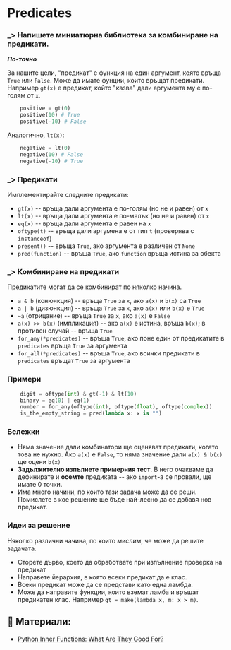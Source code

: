 # Predicates

### _> Напишете миниатюрна библиотека за комбиниране на предикати.

***По-точно***

За нашите цели, "предикат" е функция на един аргумент, която връща `True` или `False`. Може да имате фунции, които връщат предикати. Например `gt(x)` е предикат, който "казва" дали аргумента му е по-голям от `x`.

```python
    positive = gt(0)
    positive(10) # True
    positive(-10) # False
```

Аналогично, `lt(x)`:
```python
    negative = lt(0)
    negative(10) # False
    negative(-10) # True
```

### _> Предикати

Имплементирайте следните предикати:

* `gt(x)` -- връща дали аргумента е по-голям (но не и равен) от `x`
* `lt(x)` -- връща дали аргумента е по-малък (но не и равен) от `x`
* `eq(x)` -- връща дали аргумента е равен на `x`
* `oftype(t)` -- връща дали аргумена е от тип `t` (проверява с `instanceof`)
* `present()` -- връща `True`, ако аргумента е различен от `None`
* `pred(function)` -- връща `True`, ако `function` връща истина за обекта

### _> Комбиниране на предикати

Предикатите могат да се комбинират по няколко начина.

* `a & b` (конюнкция) -- връща `True` за `x`, ако `a(x)` и `b(x)` са `True`
* `a | b` (дизюнкция) -- връща `True` за `x`, ако `a(x)` или `b(x)` е `True`
* `~a` (отрицание) -- връща `True` за `x`, ако `a(x)` е `False`
* `a(x) >> b(x)` (импликация) -- ако `a(x)` е истина, връща `b(x)`; в противен случай -- връща `True`
* `for_any(*predicates)` -- връща `True`, ако поне един от предикатите в `predicates` връща `True` за аргумента
* `for_all(*predicates)` -- връща `True`, ако всички предикати в `predicates` връщат `True` за аргумента

### Примери
```python
    digit = oftype(int) & gt(-1) & lt(10)
    binary = eq(0) | eq(1)
    number = for_any(oftype(int), oftype(float), oftype(complex))
    is_the_empty_string = pred(lambda x: x is "")
```

### Бележки
* Няма значение дали комбинатори ще оценяват предикати, когато това не нужно. Ако `a(x)` е `False`, то няма значение дали `a(x) & b(x)` ще оцени `b(x)`
* **Задължително изпълнете примерния тест**. В него очакваме да дефинирате и **осемте** предиката -- ако `import`-а се провали, ще имате 0 точки.
* Има много начини, по които тази задача може да се реши. Помислете в кое решение ще бъде най-лесно да се добавя нов предикат.

### Идеи за решение

Няколко различни начина, по които *мислим*, че може да решите задачата.

* Сторете дърво, което да обработвате при изпълнение проверка на предикат
* Направете йерархия, в която всеки предикат да е клас.
* Всеки предикат може да се представи като една ламбда.
* Може да направите функции, които вземат ламба и връщат предикатен клас. Например `gt = make(lambda x, m: x > m)`.


## 🔖 Материали:

- [Python Inner Functions: What Are They Good For?](https://realpython.com/inner-functions-what-are-they-good-for/)
